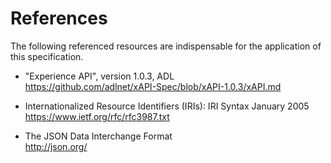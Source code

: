 # References

The following referenced resources are indispensable for the application of this specification. 

* "Experience API", version 1.0.3, ADL<br>
https://github.com/adlnet/xAPI-Spec/blob/xAPI-1.0.3/xAPI.md

* Internationalized Resource Identifiers (IRIs): IRI Syntax January 2005<br>
https://www.ietf.org/rfc/rfc3987.txt

* The JSON Data Interchange Format<br>
 http://json.org/
 
 